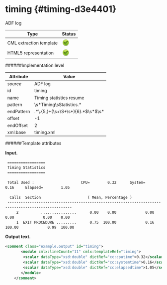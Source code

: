 # timing {#timing-d3e4401}

ADF log

| Type                                                                                                                                                                                                  | Status                                                                                                                                                                                                |
|----|----|
| CML extraction template                                                                                                                                                                               | ![](/imgs/Total.png)                                                                                                                                                                                  |
| HTML5 representation                                                                                                                                                                                  | ![](/imgs/Total.png)                                                                                                                                                                                  |

######Implementation level

| Attribute                                                                                                                                                                                             | Value                                                                                                                                                                                                 |
|----|----|
| *source*                                                                                                                                                                                              | ADF log                                                                                                                                                                                               |
| id                                                                                                                                                                                                    | timing                                                                                                                                                                                                |
| name                                                                                                                                                                                                  | Timing statistics resume                                                                                                                                                                              |
| pattern                                                                                                                                                                                               | \\s\*Timing\\sStatistics.\*                                                                                                                                                                           |
| endPattern                                                                                                                                                                                            | .\*\\.{5,}+(\\s+\\S+\\s\*){6}.\*\$\\s\*\$\\s\*                                                                                                                                                        |
| offset                                                                                                                                                                                                | -1                                                                                                                                                                                                    |
| endOffset                                                                                                                                                                                             | 2                                                                                                                                                                                                     |
| xml:base                                                                                                                                                                                              | timing.xml                                                                                                                                                                                            |

######Template attributes

**Input.**

     =================
     Timing Statistics
     =================
      
     Total Used :                     CPU=        0.32      System=        0.16     Elapsed=        1.05
     
      Calls  Section                     ( Mean, Percentage )
     ---------------------------------------------------------------------------------------------------
         2          ................      0.00    0.00             0.00    0.00             0.00    0.00
         1  EXIT PROCEDURE .........      0.75  100.00             0.16  100.00             0.99  100.00
         
        

**Output text.**

```xml
<comment class="example.output" id="timing">
       <module cmlx:lineCount="11" cmlx:templateRef="timing">
        <scalar dataType="xsd:double" dictRef="cc:cputime">0.32</scalar>
        <scalar dataType="xsd:double" dictRef="cc:systemtime">0.16</scalar>
        <scalar dataType="xsd:double" dictRef="cc:elapsedtime">1.05</scalar>
       </module>  
    </comment>
```
